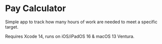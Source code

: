 # Pay Calculator

Simple app to track how many hours of work are needed to meet a specific target. 

Requires Xcode 14, runs on iOS/iPadOS 16 & macOS 13 Ventura.